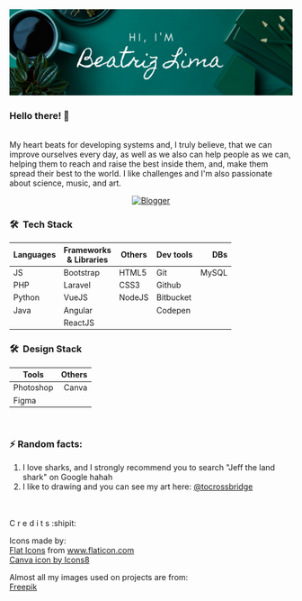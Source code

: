 <img src="img/banner.png" />

### Hello there! 👋
<br/>
My heart beats for developing systems and, I truly believe, that we can improve ourselves every day, as well as we also can help people as we can, helping them to reach and raise the best inside them, and, make them spread their best to the world.
I like challenges and I'm also passionate about science, music, and art.

<p align="center">
  <a href="bsideofcode.blogspot.com"><img alt="Blogger" src="https://img.shields.io/badge/Blogger-FF5722?style=for-the-badge&logo=blogger&logoColor=white" ></a>
</p>

<h3> 🛠 &nbsp;Tech Stack</h3>

| Languages  | Frameworks<br>& Libraries   | Others          | Dev tools | DBs   |
| -----------|-----------------------------| ----------------|-----------| -----:|
| JS         | Bootstrap                   | HTML5           | Git       | MySQL |
| PHP        | Laravel                     | CSS3            | Github    |       |
| Python     | VueJS                       | NodeJS          | Bitbucket |       |
| Java       | Angular                     |                 | Codepen   |       |
|            | ReactJS   | 


<h3> 🛠 &nbsp;Design Stack</h3>

| Tools       | Others   |
| ----------- | --------:|
| Photoshop   | Canva    |
| Figma       |          |

<br/>


### ⚡ Random facts:
1. I love sharks, and I strongly recommend you to search "Jeff the land shark" on Google hahah
2. I like to drawing and you can see my art here: <a href="http://instagram.com/tocrossbridge" target="_blank">@tocrossbridge</a>


<br/><br/>
C r e d i t s :shipit:

Icons made by:<br>
<a href="https://www.flaticon.com/authors/flat-icons" title="Flat Icons">Flat Icons</a> from <a href="https://www.flaticon.com/" title="Flaticon"> www.flaticon.com</a><br>
<a href="https://icons8.com/icon/nBeuei22ZvUb/canva">Canva icon by Icons8</a>

Almost all my images used on projects are from:<br>
<a href="https://www.freepik.com" title="Freepik" target="_blank">Freepik</a>
